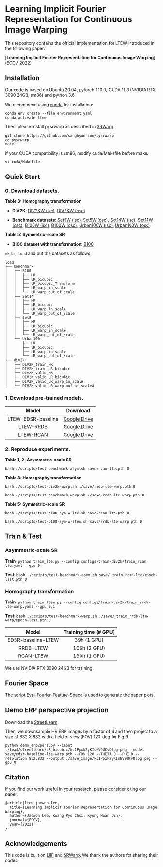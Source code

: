 # Learning Implicit Fourier Representation for Continuous Image Warping

This repository contains the official implementation for LTEW introduced in the following paper:

[**Learning Implicit Fourier Representation for Continuous Image Warping**] (ECCV 2022)


## Installation

Our code is based on Ubuntu 20.04, pytorch 1.10.0, CUDA 11.3 (NVIDIA RTX 3090 24GB, sm86) and python 3.6.

We recommend using [conda](https://www.anaconda.com/distribution/) for installation:

```
conda env create --file environment.yaml
conda activate ltew
```

Then, please install pysrwarp as described in [SRWarp](https://github.com/sanghyun-son/srwarp).

```
git clone https://github.com/sanghyun-son/pysrwarp
cd pysrwarp
make
```

If your CUDA compatibility is sm86, modify cuda/Makefile before make.

```
vi cuda/Makefile
```


## Quick Start

### 0. Download datasets.

**Table 3: Homography transformation**

- **DIV2K**: [DIV2KW (isc)](https://drive.google.com/drive/folders/1v0zHDzTqghUS3awrw9aQtpSyREBPR-cz?usp=sharing), [DIV2KW (osc)](https://drive.google.com/drive/folders/1sPR3tSnIEfnfWOsbPxWuaFQsCr5kiLT7?usp=sharing)

- **Benchmark datasets**: [Set5W (isc)](https://drive.google.com/drive/folders/19p46Fm1GqxFaz9N6lb5-xEF6fZ4dcVmy?usp=sharing), [Set5W (osc)](https://drive.google.com/drive/folders/1a2BebB8xPnkRc7nKzWkEVao2XK76qJst?usp=sharing), [Set14W (isc)](https://drive.google.com/drive/folders/1a2BebB8xPnkRc7nKzWkEVao2XK76qJst?usp=sharing), [Set14W (osc)](https://drive.google.com/drive/folders/1qCBzQaLaCCAsj99kDoNWKl_tlj6c6tj_?usp=sharing), [B100W (isc)](https://drive.google.com/drive/folders/1-gr0zMLSkiM_5avZ9C2LVlGeKvNySzlM?usp=sharing), [B100W (osc)](https://drive.google.com/drive/folders/1cvzXRQLw9qJoQoF7LxlT5SRIWdcnH5O5?usp=sharing), [Urban100W (isc)](https://drive.google.com/drive/folders/1sW3T-BislLrXFzqVaFLvLqw0a96Psjt_?usp=sharing), [Urban100W (osc)](https://drive.google.com/drive/folders/135FEZ96sc0I1QcyBKwaHAaiMvIbPZ4yR?usp=sharing)

**Table 5: Symmetric-scale SR**

- **B100 dataset with transformation**: [B100](https://drive.google.com/drive/folders/18ZMu7TVg1BPNo3k_eMKOlafkWPSs5gBW?usp=sharing)

`mkdir load` and put the datasets as follows:

```
load
├── benchmark
│   ├── B100
│   │   ├── HR
│   │   ├── LR_bicubic
│   │   ├── LR_bicubic_Transform
│   │   ├── LR_warp_in_scale
│   │   └── LR_warp_out_of_scale
│   ├── Set14
│   │   ├── HR
│   │   ├── LR_bicubic
│   │   ├── LR_warp_in_scale
│   │   └── LR_warp_out_of_scale
│   ├── Set5
│   │   ├── HR
│   │   ├── LR_bicubic
│   │   ├── LR_warp_in_scale
│   │   └── LR_warp_out_of_scale
│   └── Urban100
│       ├── HR
│       ├── LR_bicubic
│       ├── LR_warp_in_scale
│       └── LR_warp_out_of_scale
├── div2k
│   ├── DIV2K_train_HR
│   ├── DIV2K_train_LR_bicubic
│   ├── DIV2K_valid_HR
│   ├── DIV2K_valid_LR_bicubic
│   ├── DIV2K_valid_LR_warp_in_scale
│   └── DIV2K_valid_LR_warp_ouf_of_scaleå
```

### 1. Download pre-trained models.

Model|Download
:-:|:-:
LTEW-EDSR-baseline|[Google Drive](https://drive.google.com/file/d/1__x8oUUsgbIGLVqXljU1ItB4hv-b68zW/view?usp=sharing)
LTEW-RRDB|[Google Drive](https://drive.google.com/file/d/1TJqFAnUVnYHK_dndHj-UjTP1m7iSACvp/view?usp=sharing)
LTEW-RCAN|[Google Drive](https://drive.google.com/file/d/1XPxwop6Q5EZGi9pM392VC5DmPWRyWqO2/view?usp=sharing)

### 2. Reproduce experiments.

**Table 1, 2: Asymmetric-scale SR**

```bash ./scripts/test-benchmark-asym.sh save/rcan-lte.pth 0```

**Table 3: Homography transformation**

```bash ./scripts/test-div2k-warp.sh ./save/rrdb-lte-warp.pth 0```

```bash ./scripts/test-benchmark-warp.sh ./save/rrdb-lte-warp.pth 0```

**Table 5: Symmetric-scale SR**

```bash ./scripts/test-b100-sym-w-lte.sh save/rcan-lte.pth 0```

```bash ./scripts/test-b100-sym-w-ltew.sh save/rrdb-lte-warp.pth 0```


## Train & Test

###  **Asymmetric-scale SR**

**Train**: `python train_lte.py --config configs/train-div2k/train_rcan-lte.yaml --gpu 0`

**Test**: `bash ./scripts/test-benchmark-asym.sh save/_train_rcan-lte/epoch-last.pth 0`

### **Homography transformation**

**Train**: `python train_ltew.py --config configs/train-div2k/train_rrdb-lte-warp.yaml --gpu 0,1`

**Test**: `bash ./scripts/test-benchmark-warp.sh ./save/_train_rrdb-lte-warp/epoch-last.pth 0`

Model|Training time (# GPU)
:-:|:-:
EDSR-baseline-LTEW|39h (1 GPU)
RRDB-LTEW|106h (2 GPU)
RCAN-LTEW|130h (1 GPU)

We use NVIDIA RTX 3090 24GB for training.


## Fourier Space

The script [Eval-Fourier-Feature-Space](https://github.com/jaewon-lee-b/ltew/blob/main/Eval-Fourier-Feature-Space.ipynb) is used to generate the paper plots.


## Demo ERP perspective projection

Download the [StreetLearn](https://sites.google.com/view/streetlearn).

Then, we downsample HR ERP images by a factor of 4 and then project to a size of 832 X 832 with a field of view (FOV) 120-deg for Fig.9.

`python demo_erp2pers.py --input ./load/streetlearn/LR_bicubic/kc1Ppxk2yKIsNV9UCvOlbg.png --model save/edsr-baseline-lte-warp.pth --FOV 120 --THETA 0 --PHI 0 --resolution 832,832 --output ./save_image/kc1Ppxk2yKIsNV9UCvOlbg.png --gpu 0`


## Citation

If you find our work useful in your research, please consider citing our paper:

```
@article{ltew-jaewon-lee,
  title={Learning Implicit Fourier Representation for Continuous Image Warping},
  author={Jaewon Lee, Kwang Pyo Choi, Kyong Hwan Jin},
  journal={ECCV},
  year={2022}
}
```


## Acknowledgements

This code is built on [LIIF](https://github.com/yinboc/liif) and [SRWarp](https://github.com/sanghyun-son/srwarp). We thank the authors for sharing their codes.